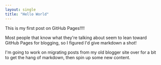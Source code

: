 ```yaml
---
layout: single
title: "Hello World"
---
```


This is my first post on GitHub Pages!!!!

Most people that know what they're talking about seem to lean toward GitHub Pages for blogging, so I figured I'd give markdown a shot!

I'm going to work on migrating posts from my old blogger site over for a bit to get the hang of markdown, then spin up some new content.